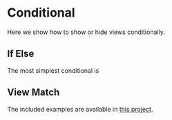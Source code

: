 # Conditional

Here we show how to show or hide views conditionally.

## If Else
The most simplest conditional is

## View Match

The included examples are available in
[this project](https://github.com/monocurl/quarve/tree/main/examples/conditional).
